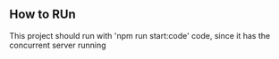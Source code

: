 ## How to RUn
This project should run with 'npm run start:code' code, since it has the concurrent server running


